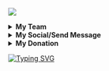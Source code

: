    ![](https://komarev.com/ghpvc/?username=Dumai-200&base=999999999999999999&label=Visitors+Kontol&style=for-the-badge)







   <details>
     <summary><b>My Team</b></summary>

[RIAN_XD](https://github.com/RIAN-XD) | [JEECK_XD](https://github.com/Jeeck-XD) | [ARDIAN SYAH_XD](https://github.com/AngCyber) | [XENZI_XD](https://github.com/Aldi098) | [RADHIN](https://github.com/radhin123) | [ZEE_K WORLD](https://github.com/ZKWorld)
--|--|--|--|--|--|
![TEAM_1](https://avatars.githubusercontent.com/RIAN-XD?s=110&v=1) | ![TEAM_2](https://avatars.githubusercontent.com/Jeeck-XD?s=200&v=1) | ![TEAM_3](https://avatars.githubusercontent.com/AngCyber?s=90&v=1) | ![TEAM_4](https://avatars.githubusercontent.com/Aldi098?s=150&v=1) | ![TEAM_5](https://avatars.githubusercontent.com/radhin123?s=150&v=1) | ![TEAM_6](https://avatars.githubusercontent.com/ZKWorld?s=150&v=1)
   </details>
   <details>
     <summary><b>My Social/Send Message</b></summary>

[FACEBOOK](https://m.facebook.com/100001316493597) | [WHATSAPP](https://api.whatsapp.com/send/?phone=6283143565470&text=Hello+Bro+I+Am+From+Github+Termux&type=phone_number&app_absent=0) | [TELEGRAM](https://t.me/dumai_991)
--|--|--|
<img src="https://upload.wikimedia.org/wikipedia/commons/thumb/1/16/Facebook-icon-1.png/640px-Facebook-icon-1.png" alt="alt text" width="75" height="75"><a> | <img src="https://github.com/Dumai-991/Dumai-991/blob/main/Image/images%20(1).png" alt="alt text" width="75" height="75"><a> | <img src="https://encrypted-tbn0.gstatic.com/images?q=tbn:ANd9GcQRDcJ3cnJoCklHji9vn8ra3IZywnsCO1stqQ&usqp=CAU" alt="alt text" width="75" height="75"><a> | 
   </details>

   <details>
     <summary><b>My Donation</b></summary>

[PAYPAL](https://www.paypal.com/paypalme/dumai991) | [DANA](https://raw.githubusercontent.com/Dumai-991/Dumai-991/main/Image/Screenshot_2021-06-15-10-33-26-40.jpg) | [GOPAY](https://raw.githubusercontent.com/Dumai-991/Dumai-991/main/Image/Screenshot_2021-06-15-10-45-13-76.jpg) | [OVO](https://raw.githubusercontent.com/Dumai-991/Dumai-991/main/Image/Screenshot_2021-06-15-10-46-08-83.jpg)
--|--|--|--|
<img src="https://cdn-icons-png.flaticon.com/512/888/888870.png" alt="alt text" width="75" height="75"><a>  | <img src="https://a.m.dana.id/danaweb/web/dana-meta-logo.png" alt="alt text" width="75" height="75"><a>  | <img src="https://encrypted-tbn0.gstatic.com/images?q=tbn:ANd9GcS2Xk8qkzKUo7BZPBCFqGyGXu-6gU0R9K75ag&usqp=CAU" alt="alt text" width="75" height="75"><a>  | <img src="https://kamuspromo.com/wp-content/uploads/2023/02/img.png" alt="alt text" width="75" height="75"><a> 
   </details>

[![Typing SVG](https://readme-typing-svg.demolab.com?font=Koulen&size=23&pause=1000&color=F70000&center=true&width=550&lines=SELAMAT+DATANG+DIGITHUB+%F0%9F%98%81%F0%9F%98%81%F0%9F%98%81;WELCOME+TO+GITHUB+%F0%9F%98%81%F0%9F%98%81%F0%9F%98%81)](https://git.io/typing-svg)
